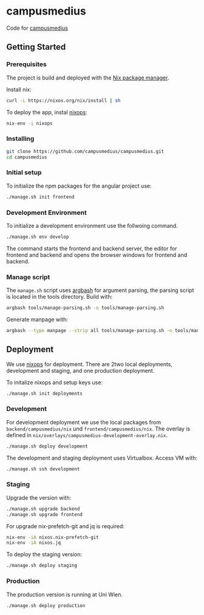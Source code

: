 # campusmedius

Code for [campusmedius](https://campusmedius.net/)



## Getting Started

### Prerequisites

The project is build and deployed with the [Nix package manager](https://nixos.org/nix/).

Install nix:

```sh
curl -L https://nixos.org/nix/install | sh
```

To deploy the app, instal [nixops](https://github.com/NixOS/nixops):

```sh
nix-env -i nixops
```

### Installing

```sh
git clone https://github.com/campusmedius/campusmedius.git
cd campusmedius
```

### Initial setup

To initialize the npm packages for the angular project use:

```sh
./manage.sh init frontend
```

### Development Environment

To initialize a development environment use the follwoing command.

```sh
./manage.sh env develop
```

The command starts the frontend and backend server, the editor for frontend and backend and opens the browser windows for frontend and backend.

### Manage script

The `manage.sh` script uses [argbash](https://github.com/matejak/argbash) for argument parsing, the parsing script is located in the tools directory. Build with:

```sh
argbash tools/manage-parsing.sh -o tools/manage-parsing.sh
```

Generate manpage with:

```sh
argbash --type manpage --strip all tools/manage-parsing.sh -o tools/manage.man
```

## Deployment

We use [nixops](https://github.com/NixOS/nixops) for deployment. There are 2two local deployments, development and staging, and one production deployment.

To initalize nixops and setup keys use:

```sh
./manage.sh init deployments
```

### Development

For development deployment we use the local packages from `backend/campusmedius/nix` und `frontend/campusmedius/nix`. The overlay is defined in `nix/overlays/campusmedius-development-overlay.nix`.

```sh
./manage.sh deploy development
```

The development and staging deployment uses Virtualbox. Access VM with:

```sh
./manage.sh ssh development
```

### Staging

Upgrade the version with:

```sh
./manage.sh upgrade backend
./manage.sh upgrade frontend
```

For upgrade nix-prefetch-git and jq is required:

```sh
nix-env -iA nixos.nix-prefetch-git
nix-env -iA nixos.jq
```

To deploy the staging version:

```sh
./manage.sh deploy staging
```

### Production

The production version is running at Uni Wien.

```sh
./manage.sh deploy production
```

